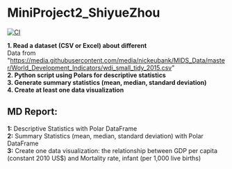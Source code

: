 # MiniProject2_ShiyueZhou
[![CI](https://github.com/nogibjj/MiniProject3_ShiyueZhou/actions/workflows/cicd.yml/badge.svg)](https://github.com/nogibjj/MiniProject3_ShiyueZhou/actions/workflows/cicd.yml)

**1. Read a dataset (CSV or Excel) about different**  
   Data from  "https://media.githubusercontent.com/media/nickeubank/MIDS_Data/master/World_Development_Indicators/wdi_small_tidy_2015.csv"  
**2. Python script using Polars for descriptive statistics**  
**3. Generate summary statistics (mean, median, standard deviation)**  
**4. Create at least one data visualization**  


## MD Report:

**1:** Descriptive Statistics with Polar DataFrame  
**2:** Summary Statistics (mean, median, standard deviation) with Polar DataFrame  
**3:** Create one data visualization: the relationship between GDP per capita (constant 2010 US$) and Mortality rate,   infant (per 1,000 live births) 